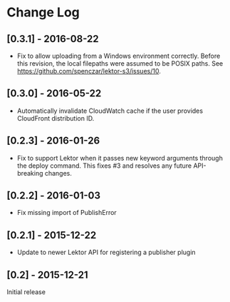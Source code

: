 # Change Log

## [0.3.1] - 2016-08-22
- Fix to allow uploading from a Windows environment correctly. Before
  this revision, the local filepaths were assumed to be POSIX
  paths. See https://github.com/spenczar/lektor-s3/issues/10.

## [0.3.0] - 2016-05-22
- Automatically invalidate CloudWatch cache if the user provides
  CloudFront distribution ID.

## [0.2.3] - 2016-01-26
- Fix to support Lektor when it passes new keyword arguments through the
  deploy command. This fixes #3 and resolves any future API-breaking changes.

## [0.2.2] - 2016-01-03
- Fix missing import of PublishError

## [0.2.1] - 2015-12-22
- Update to newer Lektor API for registering a publisher plugin

## [0.2] - 2015-12-21
Initial release
